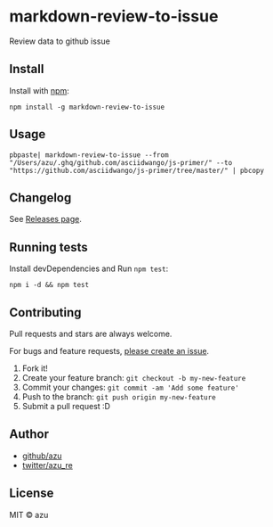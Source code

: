 # markdown-review-to-issue

Review data to github issue

## Install

Install with [npm](https://www.npmjs.com/):

    npm install -g markdown-review-to-issue

## Usage

```
pbpaste| markdown-review-to-issue --from "/Users/azu/.ghq/github.com/asciidwango/js-primer/" --to "https://github.com/asciidwango/js-primer/tree/master/" | pbcopy
```

## Changelog

See [Releases page](https://github.com/packges/markdown-review-to-issue/releases).

## Running tests

Install devDependencies and Run `npm test`:

    npm i -d && npm test

## Contributing

Pull requests and stars are always welcome.

For bugs and feature requests, [please create an issue](https://github.com/packges/markdown-review-to-issue/issues).

1. Fork it!
2. Create your feature branch: `git checkout -b my-new-feature`
3. Commit your changes: `git commit -am 'Add some feature'`
4. Push to the branch: `git push origin my-new-feature`
5. Submit a pull request :D

## Author

- [github/azu](https://github.com/azu)
- [twitter/azu_re](https://twitter.com/azu_re)

## License

MIT © azu
